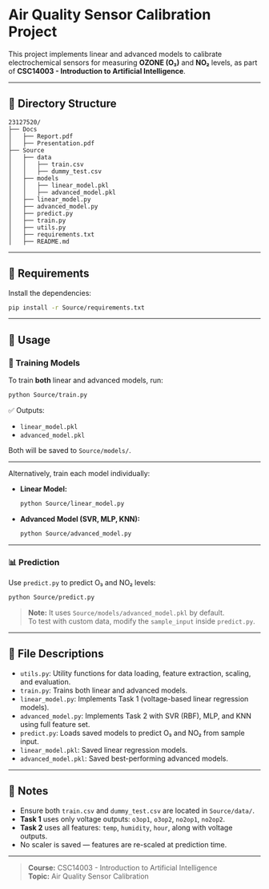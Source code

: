 
# Air Quality Sensor Calibration Project

This project implements linear and advanced models to calibrate electrochemical sensors for measuring **OZONE (O₃)** and **NO₂** levels, as part of **CSC14003 - Introduction to Artificial Intelligence**.

---

## 📁 Directory Structure

```
23127520/
├── Docs
│   ├── Report.pdf
│   ├── Presentation.pdf
├── Source
│   ├── data
│   │   ├── train.csv
│   │   ├── dummy_test.csv
│   ├── models
│   │   ├── linear_model.pkl
│   │   ├── advanced_model.pkl
│   ├── linear_model.py
│   ├── advanced_model.py
│   ├── predict.py
│   ├── train.py
│   ├── utils.py
│   ├── requirements.txt
│   ├── README.md
```

---

## 🧰 Requirements

Install the dependencies:

```bash
pip install -r Source/requirements.txt
```

---

## 🚀 Usage

### 🔧 Training Models

To train **both** linear and advanced models, run:

```bash
python Source/train.py
```

✅ Outputs:
- `linear_model.pkl`
- `advanced_model.pkl`

Both will be saved to `Source/models/`.

---

Alternatively, train each model individually:

- **Linear Model:**
  ```bash
  python Source/linear_model.py
  ```

- **Advanced Model (SVR, MLP, KNN):**
  ```bash
  python Source/advanced_model.py
  ```

---

### 📊 Prediction

Use `predict.py` to predict O₃ and NO₂ levels:

```bash
python Source/predict.py
```

> **Note:** It uses `Source/models/advanced_model.pkl` by default.  
To test with custom data, modify the `sample_input` inside `predict.py`.

---

## 📄 File Descriptions

- `utils.py`: Utility functions for data loading, feature extraction, scaling, and evaluation.
- `train.py`: Trains both linear and advanced models.
- `linear_model.py`: Implements Task 1 (voltage-based linear regression models).
- `advanced_model.py`: Implements Task 2 with SVR (RBF), MLP, and KNN using full feature set.
- `predict.py`: Loads saved models to predict O₃ and NO₂ from sample input.
- `linear_model.pkl`: Saved linear regression models.
- `advanced_model.pkl`: Saved best-performing advanced models.

---

## 📌 Notes

- Ensure both `train.csv` and `dummy_test.csv` are located in `Source/data/`.
- **Task 1** uses only voltage outputs: `o3op1`, `o3op2`, `no2op1`, `no2op2`.
- **Task 2** uses all features: `temp`, `humidity`, `hour`, along with voltage outputs.
- No scaler is saved — features are re-scaled at prediction time.

---

> **Course:** CSC14003 - Introduction to Artificial Intelligence  
> **Topic:** Air Quality Sensor Calibration  
